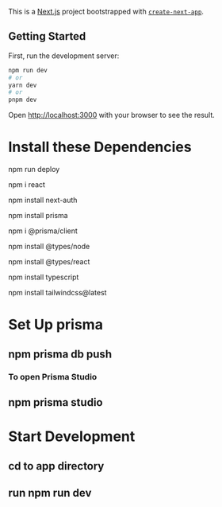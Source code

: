 This is a [Next.js](https://nextjs.org/) project bootstrapped with [`create-next-app`](https://github.com/vercel/next.js/tree/canary/packages/create-next-app).

## Getting Started

First, run the development server:

```bash
npm run dev
# or
yarn dev
# or
pnpm dev
```

Open [http://localhost:3000](http://localhost:3000) with your browser to see the result.
# Install these Dependencies

npm run deploy

npm i react

npm install next-auth

npm install prisma

npm i @prisma/client

npm install @types/node

npm install @types/react

npm install typescript


npm install tailwindcss@latest

# Set Up prisma
## npm prisma db push

### To open Prisma Studio
## npm prisma studio

# Start Development

## cd to app directory

## run npm run dev
